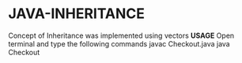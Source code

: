 # JAVA-INHERITANCE
Concept of Inheritance was implemented using vectors
********USAGE********
Open terminal and type the following commands
javac Checkout.java
java Checkout
